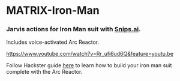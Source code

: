 # MATRIX-Iron-Man
### Jarvis actions for Iron Man suit with [Snips.ai](https://snips.ai).

Includes voice-activated Arc Reactor.

https://www.youtube.com/watch?v=Rr_ufi6ud6Q&feature=youtu.be

Follow Hackster guide [here](https://www.hackster.io/matrix-labs/iron-man-arc-reactor-with-matrix-device-and-snips-ai-5a125a) to learn how to build your iron man suit complete with the Arc Reactor.
